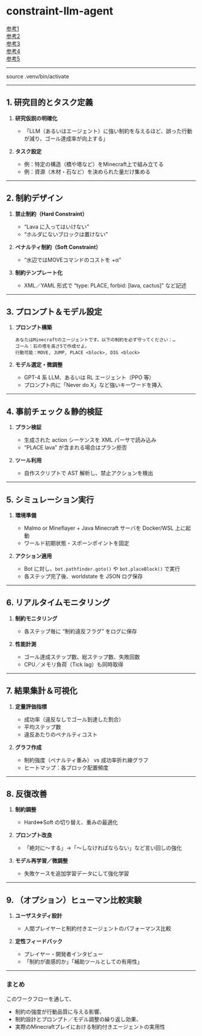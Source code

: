 # constraint-llm-agent

[参考1](https://aclanthology.org/2024.lrec-main.444.pdf)  
[参考2](https://aclanthology.org/2024.findings-emnlp.374.pdf)  
[参考3](https://aclanthology.org/2023.ijcnlp-srw.10.pdf)  
[参考4](https://www.anlp.jp/proceedings/annual_meeting/2025/pdf_dir/Q7-11.pdf)  
[参考5](https://github.com/facebookresearch/MUSE)  

---

source .venv/bin/activate

---

## 1. 研究目的とタスク定義

1. **研究仮説の明確化**

   * 「LLM（あるいはエージェント）に強い制約を与えるほど、誤った行動が減り、ゴール達成率が向上する」
2. **タスク設定**

   * 例：特定の構造（橋や塔など）をMinecraft上で組み立てる
   * 例：資源（木材・石など）を決められた量だけ集める

---

## 2. 制約デザイン

1. **禁止制約（Hard Constraint）**

   * “Lava に入ってはいけない”
   * “ホルダにないブロックは置けない”
2. **ペナルティ制約（Soft Constraint）**

   * “水辺ではMOVEコマンドのコストを +α”
3. **制約テンプレート化**

   * XML／YAML 形式で “type: PLACE, forbid: \[lava, cactus]” など記述

---

## 3. プロンプト＆モデル設定

1. **プロンプト構築**

   ```text
   あなたはMinecraftのエージェントです。以下の制約を必ず守ってください：…
   ゴール：石の塔を高さ5で作成せよ。
   行動可能：MOVE, JUMP, PLACE <block>, DIG <block>
   ```
2. **モデル選定・微調整**

   * GPT-4 系 LLM、あるいは RL エージェント（PPO 等）
   * プロンプト内に「Never do X」など強いキーワードを挿入

---

## 4. 事前チェック＆静的検証

1. **プラン検証**

   * 生成された action シーケンスを XML パーサで読み込み
   * “PLACE lava” が含まれる場合はプラン拒否
2. **ツール利用**

   * 自作スクリプトで AST 解析し、禁止アクションを検出

---

## 5. シミュレーション実行

1. **環境準備**

   * Malmo or Mineflayer + Java Minecraft サーバを Docker/WSL 上に起動
   * ワールド初期状態・スポーンポイントを固定
2. **アクション適用**

   * Bot に対し、`bot.pathfinder.goto()` や `bot.placeBlock()` で実行
   * 各ステップ完了後、worldstate を JSON ログ保存

---

## 6. リアルタイムモニタリング

1. **制約モニタリング**

   * 各ステップ毎に “制約違反フラグ” をログに保存
2. **性能計測**

   * ゴール達成ステップ数、総ステップ数、失敗回数
   * CPU／メモリ負荷（Tick lag）も同時取得

---

## 7. 結果集計＆可視化

1. **定量評価指標**

   * 成功率（違反なしでゴール到達した割合）
   * 平均ステップ数
   * 違反あたりのペナルティコスト
2. **グラフ作成**

   * 制約強度（ペナルティ重み） vs 成功率折れ線グラフ
   * ヒートマップ：各ブロック配置頻度

---

## 8. 反復改善

1. **制約調整**

   * Hard⇔Soft の切り替え、重みの最適化
2. **プロンプト改良**

   * 「絶対に〜する」→「〜しなければならない」など言い回しの強化
3. **モデル再学習／微調整**

   * 失敗ケースを追加学習データにして強化学習

---

## 9. （オプション）ヒューマン比較実験

1. **ユーザスタディ設計**

   * 人間プレイヤーと制約付きエージェントのパフォーマンス比較
2. **定性フィードバック**

   * プレイヤー・開発者インタビュー
   * 「制約が直感的か」「補助ツールとしての有用性」

---

### まとめ

このワークフローを通して、

* 制約の強度が行動品質に与える影響、
* 制約設計とプロンプト／モデル調整の繰り返し効果、
* 実際のMinecraftプレイにおける制約付きエージェントの実用性

